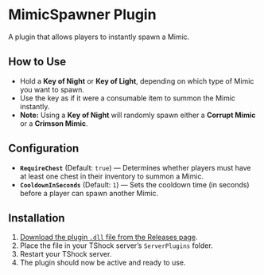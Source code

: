 # MimicSpawner Plugin

A plugin that allows players to instantly spawn a Mimic.

## How to Use
- Hold a **Key of Night** or **Key of Light**, depending on which type of Mimic you want to spawn.
- Use the key as if it were a consumable item to summon the Mimic instantly.
- **Note:** Using a **Key of Night** will randomly spawn either a **Corrupt Mimic** or a **Crimson Mimic**.

## Configuration
- **`RequireChest`** (Default: `true`) — Determines whether players must have at least one chest in their inventory to summon a Mimic.
- **`CooldownInSeconds`** (Default: `1`) — Sets the cooldown time (in seconds) before a player can spawn another Mimic.

## Installation
1. [Download the plugin `.dll` file from the Releases page](https://github.com/bbeeeeenn/MimicSpawnerV2/releases/).
2. Place the file in your TShock server’s `ServerPlugins` folder.
3. Restart your TShock server.
4. The plugin should now be active and ready to use.